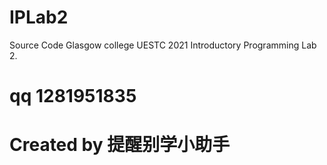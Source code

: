 # IPLab2
Source Code Glasgow college UESTC 2021 Introductory Programming Lab 2.
# qq 1281951835
# Created by 提醒别学小助手
